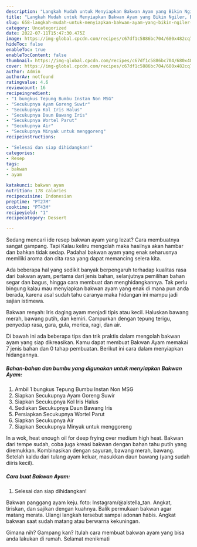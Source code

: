```yaml
---
description: "Langkah Mudah untuk Menyiapkan Bakwan Ayam yang Bikin Ngiler, Buat Buka Puasa Sempurna"
title: "Langkah Mudah untuk Menyiapkan Bakwan Ayam yang Bikin Ngiler, Buat Buka Puasa Sempurna"
slug: 658-langkah-mudah-untuk-menyiapkan-bakwan-ayam-yang-bikin-ngiler-buat-buka-puasa-sempurna
category: Uncategorized
date: 2022-07-11T15:47:30.475Z
image: https://img-global.cpcdn.com/recipes/c67df1c5886bc704/680x482cq70/bakwan-ayam-foto-resep-utama.jpg
hideToc: false
enableToc: true
enableTocContent: false
thumbnail: https://img-global.cpcdn.com/recipes/c67df1c5886bc704/680x482cq70/bakwan-ayam-foto-resep-utama.jpg
cover: https://img-global.cpcdn.com/recipes/c67df1c5886bc704/680x482cq70/bakwan-ayam-foto-resep-utama.jpg
author: Admin
authorAv: notfound
ratingvalue: 4.6
reviewcount: 16
recipeingredient:
- "1 bungkus Tepung Bumbu Instan Non MSG"
- "Secukupnya Ayam Goreng Suwir"
- "Secukupnya Kol Iris Halus"
- "Secukupnya Daun Bawang Iris"
- "Secukupnya Wortel Parut"
- "Secukupnya Air"
- "Secukupnya Minyak untuk menggoreng"
recipeinstructions:

- "Selesai dan siap dihidangkan!"
categories:
- Resep
tags:
- bakwan
- ayam

katakunci: bakwan ayam 
nutrition: 178 calories
recipecuisine: Indonesian
preptime: "PT27M"
cooktime: "PT43M"
recipeyield: "1"
recipecategory: Dessert

---
```



Sedang mencari ide resep bakwan ayam yang lezat? Cara membuatnya sangat gampang. Tapi Kalau keliru mengolah maka hasilnya akan hambar dan bahkan tidak sedap. Padahal bakwan ayam yang enak seharusnya memiliki aroma dan cita rasa yang dapat memancing selera kita.


Ada beberapa hal yang sedikit banyak berpengaruh terhadap kualitas rasa dari bakwan ayam, pertama dari jenis bahan, selanjutnya pemilihan bahan segar dan bagus, hingga cara membuat dan menghidangkannya. Tak perlu bingung kalau mau menyiapkan bakwan ayam yang enak di mana pun anda berada, karena asal sudah tahu caranya maka hidangan ini mampu jadi sajian istimewa.

Bakwan renyah: Iris daging ayam menjadi tipis atau kecil. Haluskan bawang merah, bawang putih, dan kemiri. Campurkan dengan tepung terigu, penyedap rasa, gara, gula, merica, ragi, dan air.


Di bawah ini ada beberapa tips dan trik praktis dalam mengolah bakwan ayam yang siap dikreasikan. Kamu dapat membuat Bakwan Ayam memakai 7 jenis bahan dan 0 tahap pembuatan. Berikut ini cara dalam menyiapkan hidangannya.

<!--inarticleads1-->

##### Bahan-bahan dan bumbu yang digunakan untuk menyiapkan Bakwan Ayam:

1. Ambil 1 bungkus Tepung Bumbu Instan Non MSG
1. Siapkan Secukupnya Ayam Goreng Suwir
1. Siapkan Secukupnya Kol Iris Halus
1. Sediakan Secukupnya Daun Bawang Iris
1. Persiapkan Secukupnya Wortel Parut
1. Siapkan Secukupnya Air
1. Siapkan Secukupnya Minyak untuk menggoreng


In a wok, heat enough oil for deep frying over medium high heat. Bakwan dari tempe sudah, coba juga kreasi bakwan dengan bahan tahu putih yang diremukkan. Kombinasikan dengan sayuran, bawang merah, bawang. Setelah kaldu dari tulang ayam keluar, masukkan daun bawang (yang sudah diiris kecil). 

<!--inarticleads2-->

##### Cara buat Bakwan Ayam:


1. Selesai dan siap dihidangkan!

Bakwan panggang ayam keju. foto: Instagram/@alstella_tan. Angkat, tiriskan, dan sajikan dengan kuahnya. Balik permukaan bakwan agar matang merata. Ulangi langkah tersebut sampai adonan habis. Angkat bakwan saat sudah matang atau berwarna kekuningan. 

Gimana nih? Gampang kan? Itulah cara membuat bakwan ayam yang bisa anda lakukan di rumah. Selamat menikmati
